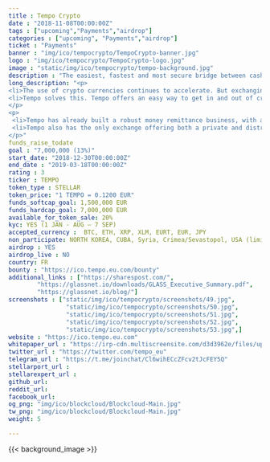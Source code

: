 ```yaml
---
title : Tempo Crypto
date : "2018-11-08T00:00:00Z"
tags : ["upcoming","Payments","airdrop"]
categories : ["upcoming", "Payments","airdrop"]
ticket : "Payments"
banner : "img/ico/tempocrypto/TempoCrypto-banner.jpg"
logo : "img/ico/tempocrypto/TempoCrypto-logo.jpg"
image : "static/img/ico/tempocrypto/tempo-background.jpg"
description : "The easiest, fastest and most secure bridge between cash and crypto!"
long_description: "<p>
<li>The use of crypto currencies continues to accelerate. But exchanging crypto for fiat currencies remains difficult, limited and exposed to high volatility. Consequently, crypto currencies are still little used for purchasing goods and services.</li>
<li>Tempo solves this. Tempo offers an easy way to get in and out of crypto, making the exchange faster, secure and available wherever you are. Which in turn, makes the the purchase of goods and services using cryptocurrencies easier.</li>
</p>
<p>
 <li>Tempo has already built a robust money remittance business, with a substantial and growing international network of correspondents and agents. In fact, Tempo currently has the largest payment network of any licensed crypto exchange in the world.</li> 
 <li>Tempo also has the only exchange offering both a private and distributed exchange to ensure best pricing, along with the EURT, a stable coin backed by cash on hand.</li>
</p>"
funds_raise_todate
goal : "7,000,000 (13%)"
start_date: "2018-12-30T00:00:00Z"
end_date : "2019-03-18T00:00:00Z"
rating : 3
ticker : TEMPO
token_type : STELLAR
token_price: "1 TEMPO = 0.1200 EUR"
funds_softcap_goal: 1,500,000 EUR
funds_hardcap_goal: 7,000,000 EUR
available_for_token_sale: 20%
kyc: YES (1 JAN - AUG – 7 SEP)
accepted_currency :  BTC, ETH, XRP, XLM, EURT, EUR, JPY
non_participate: NORTH KOREA, CUBA, Syria, Crimea/Sevastopol, USA (limited)
airdrop : YES
airdrop_live : NO
country: FR
bounty : "https://ico.tempo.eu.com/bounty"
additional_links : ["https://sharespost.com/",
        "https://glassnet.io/downloads/GLASS_Executive_Summary.pdf",
        "https://glassnet.io/blog/"]
screenshots : ["static/img/ico/tempocrypto/screenshots/49.jpg",
                "static/img/ico/tempocrypto/screenshots/50.jpg",
                "static/img/ico/tempocrypto/screenshots/51.jpg",
                "static/img/ico/tempocrypto/screenshots/52.jpg",
                "static/img/ico/tempocrypto/screenshots/53.jpg",]
website : "https://ico.tempo.eu.com"
whitepaper_url : "https://irp-cdn.multiscreensite.com/d3d3962e/files/uploaded/TEMPO-Whitepaper-pre-release-v27.a.pdf.pdf"
twitter_url : "https://twitter.com/tempo_eu"
telegram_url : "https://t.me/joinchat/Cl6wihECcZFcv2tJcFEY5Q"
stellarport_url :
stellarexpert_url :
github_url:
reddit_url:
facebook_url:
og_png: "img/ico/blockcloud/Blockcloud-Main.jpg"
tw_png: "img/ico/blockcloud/Blockcloud-Main.jpg"
weight: 5

---
```



{{< background_image >}}
